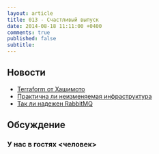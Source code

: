 ```yaml
---
layout: article
title: 013 - Счастливый выпуск
date: 2014-08-18 11:11:00 +0400
comments: true
published: false
subtitle: 
---
```


## Новости

* [Terraform от Хашимото](http://www.terraform.io)
* [Практична ли неизменяемая
  инфраструктура](http://www.getchef.com/blog/2014/06/23/immutable-infrastructure-practical-or-not/)
* [Так ли надежен RabbitMQ](http://aphyr.com/posts/315-call-me-maybe-rabbitmq)

## Обсуждение


### У нас в гостях <человек>
